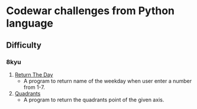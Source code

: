 # Codewar challenges from Python language

## Difficulty
### 8kyu
1. [Return The Day](https://github.com/lasanthamudalige/codewars-python/blob/main/return_the_day.py)
   * A program to return name of the weekday when user enter a number from 1-7.
1. [Quadrants](https://github.com/lasanthamudalige/codewars-python/blob/main/quadrants.py)
   * A program to return the quadrants point of the given axis.
